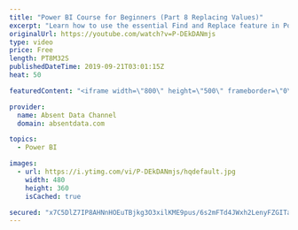 ```yaml
---
title: "Power BI Course for Beginners (Part 8 Replacing Values)"
excerpt: "Learn how to use the essential Find and Replace feature in Power BI."
originalUrl: https://youtube.com/watch?v=P-DEkDANmjs
type: video
price: Free
length: PT8M32S
publishedDateTime: 2019-09-21T03:01:15Z
heat: 50

featuredContent: "<iframe width=\"800\" height=\"500\" frameborder=\"0\" src=\"https://www.youtube.com/embed/P-DEkDANmjs\" allow=\"accelerometer; autoplay; encrypted-media; gyroscope; picture-in-picture\" allowfullscreen></iframe>"

provider:
  name: Absent Data Channel
  domain: absentdata.com

topics:
  - Power BI

images:
  - url: https://i.ytimg.com/vi/P-DEkDANmjs/hqdefault.jpg
    width: 480
    height: 360
    isCached: true

secured: "x7C5DlZ7IP8AHNnHOEuTBjkg3O3xilKME9pus/6s2mFTd4JWxh2LenyFZGITaRAwYWepYwE+o0Lvc1zfIwp8wOINte/jBLAHnNUeeBkldY6UTY7AYIp2frwp1+QKQhGffhx0SbJcpNEameSJ7WAHI3klxElEEqiff3y1FAPvVjLPYE93/ujLey3ih3YC9E0zji0SUNGG4TYDvIXhz5oHc8WIIZuHIXVIIkTdKoECO0MS2OxQLBxuYHqyaVJ799lyc/7uM5x2a6r9mRLyrAyj4+/HfmhSGYwVz9YxVxOuzD6KnB1bP8BlWQs1birAYFSHe0vzjdv4g2uS85s7gkGgPiAPva4dr/0iOpmVLmeIPlrjK2J2//QyWSP5pP8wdY7gYokkt+t7E3DIHIr3Og1tA1EfNMZvfJTsDAVKyI91cqE=;4GhMFDhcNuVQlGvXFdHGnA=="
---
```



